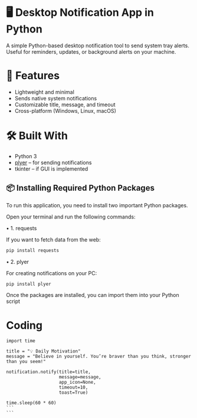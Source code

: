 # 🖥️ Desktop Notification App in Python

A simple Python-based desktop notification tool to send system tray alerts. Useful for reminders, updates, or background alerts on your machine.

# 📌 Features

* Lightweight and minimal
* Sends native system notifications
* Customizable title, message, and timeout
* Cross-platform (Windows, Linux, macOS)

# 🛠️ Built With

* Python 3
* [plyer](https://github.com/kivy/plyer) – for sending notifications
* tkinter – if GUI is implemented


## 📦 Installing Required Python Packages

To run this application, you need to install two important Python packages.

Open your terminal and run the following commands:

 • 1. requests

If you want to fetch data from the web:

```bash
pip install requests
```

 • 2. plyer

For creating notifications on your PC:

```bash
pip install plyer
```

Once the packages are installed, you can import them into your Python script

# Coding

````from plyer import notification
import time

title = "💡 Daily Motivation"
message = "Believe in yourself. You’re braver than you think, stronger than you seem!"

notification.notify(title=title,
                    message=message,
                    app_icon=None,
                    timeout=10,
                    toast=True)

time.sleep(60 * 60)
```
```




